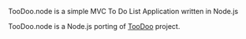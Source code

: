 TooDoo.node is a simple MVC To Do List Application written in Node.js

TooDoo.node is a Node.js porting of [TooDoo](https://github.com/dymissy/TooDoo) project.